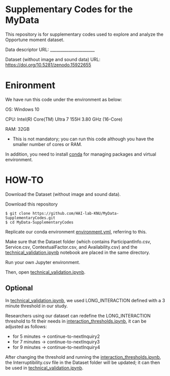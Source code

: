 # Supplementary Codes for the MyData
This repository is for supplementary codes used to explore and analyze the Opportune moment dataset.

Data descriptor URL: ______________________

Dataset (without image and sound data) URL: https://doi.org/10.5281/zenodo.15922655

# Enironment 
We have run this code under the environment as below:

OS: Windows 10

CPU: Intel(R) Core(TM) Ultra 7 155H 3.80 GHz  (16-Core)

RAM: 32GB

* This is not mandatory; you can run this code although you have the smaller number of cores or RAM.

In addition, you need to install [conda](https://conda.io/projects/conda/en/latest/index.html) for managing packages and virtual environment.

# HOW-TO
Download the Dataset (without image and sound data). 

Download this repository
```console
$ git clone https://github.com/HAI-lab-KNU/MyData-SupplementaryCodes.git
$ cd MyData-SupplementaryCodes
```
Replicate our conda environment [environment.yml](environment.yml), referring to this.

Make sure that the Dataset folder (which contains ParticipantInfo.csv, Service.csv, ContextualFactor.csv, and Availability.csv) and the [technical_validation.ipynb](technical_validation.ipynb) notebook are placed in the same directory.

Run your own Jupyter environment.

Then, open [technical_validation.ipynb](technical_validation.ipynb).

## Optional 
In [technical_validation.ipynb](technical_validation.ipynb), we used LONG_INTERACTION defined with a 3 minute threshold in our study. 

Researchers using our dataset can redefine the LONG_INTERACTION threshold to fit their needs in [interaction_thresholds.ipynb](interaction_thresholds.ipynb), it can be adjusted as follows: 

* for 5 minutes -> continue-to-nextInquiry2
* for 7 minutes -> continue-to-nextInquiry3
* for 9 minutes -> continue-to-nextInquiry4

After changing the threshold and running the [interaction_thresholds.ipynb](interaction_thresholds.ipynb), the Interruptibility.csv file in the Dataset folder will be updated; it can then be used in [technical_validation.ipynb](technical_validation.ipynb).
